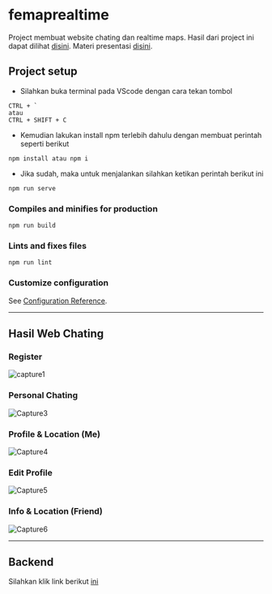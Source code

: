 # femaprealtime

Project membuat website chating dan realtime maps. Hasil dari project ini dapat dilihat [disini](http://52.204.186.223:35685/). Materi presentasi [disini](https://drive.google.com/file/d/16F388kNIJV5xtcl2Pe2nBc3W6W2kaTca/view?usp=sharing).


## Project setup

- Silahkan buka terminal pada VScode dengan cara tekan tombol
```
CTRL + ` 
atau
CTRL + SHIFT + C
```

- Kemudian lakukan install npm terlebih dahulu dengan membuat perintah seperti berikut
```
npm install atau npm i
```

- Jika sudah, maka untuk menjalankan silahkan ketikan perintah berikut ini
```
npm run serve
```

### Compiles and minifies for production
```
npm run build
```

### Lints and fixes files
```
npm run lint
```

### Customize configuration
See [Configuration Reference](https://cli.vuejs.org/config/).

---


## Hasil Web Chating

### Register
![capture1](https://user-images.githubusercontent.com/43200304/110453798-2885c700-80f9-11eb-8101-dfdc264d8e76.PNG)

### Personal Chating
![Capture3](https://user-images.githubusercontent.com/43200304/110453802-2a4f8a80-80f9-11eb-92cd-9dcc9f11da13.PNG)

### Profile & Location (Me)
![Capture4](https://user-images.githubusercontent.com/43200304/110453805-2ae82100-80f9-11eb-9c57-2ebbe8b5c11f.PNG)

### Edit Profile
![Capture5](https://user-images.githubusercontent.com/43200304/110453806-2b80b780-80f9-11eb-9434-93df21c169ea.PNG)

### Info & Location (Friend)
![Capture6](https://user-images.githubusercontent.com/43200304/110453811-2c194e00-80f9-11eb-8cb7-281f1ab991e4.PNG)

---

## Backend
Silahkan klik link berikut [ini](https://github.com/tomimandalap/be-vuemessage)
